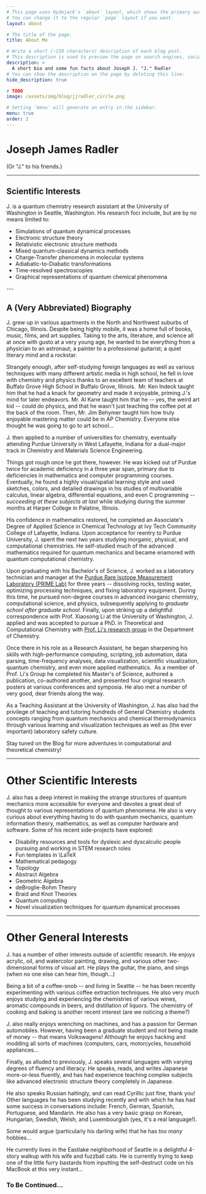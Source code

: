 ```yaml
---
# This page uses Hydejack's `about` layout, which shows the primary author's picture and about text at the top.
# You can change it to the regular `page` layout if you want.
layout: about

# The title of the page.
title: About Me

# Write a short (~150 characters) description of each blog post.
# This description is used to preview the page on search engines, social media, etc.
description: >
  A short bio and some fun facts about Joseph J. "J." Radler
# You can show the description on the page by deleting this line:
hide_description: true

# TODO
image: /assets/img/blog/jjradler_circle.png

# Setting `menu` will generate an entry in the sidebar.
menu: true
order: 2
---
```

# Joseph James Radler
(Or "J." to his friends.)

---

## Scientific Interests
J. is a quantum chemistry research assistant at the University of Washington in
Seattle, Washington. His research foci include, but are by no means limited to:
<ul style="list-style-type: disc">
 	<li>Simulations of quantum dynamical processes</li>
 	<li>Electronic structure theory</li>
 	<li>Relativistic electronic structure methods</li>
 	<li>Mixed quantum-classical dynamics methods</li>
 	<li>Charge-Transfer phenomena in molecular systems</li>
 	<li>Adiabatic-to-Diabatic transformations</li>
 	<li>Time-resolved spectroscopies</li>
 	<li>Graphical representations of quantum chemical phenomena</li>
</ul>
---

## A (Very Abbreviated) Biography
J. grew up in various apartments in the North and Northwest suburbs of Chicago, Illinois. Despite being highly mobile, it was a home full of books, music, films, and art supplies. Taking to the arts, literature, and science all at once with gusto at a very young age, he wanted to be everything from a physician to an astronaut; a painter to a professional guitarist; a quiet literary mind and a rockstar.<!--more Get to know me better!-->

Strangely enough, after self-studying foreign languages as well as various techniques with many different artistic media in high school, he fell in love with chemistry and physics thanks to an excellent team of teachers at Buffalo Grove High School in Buffalo Grove, Illinois.  Mr. Ken Indeck taught him that he had a knack for geometry and made it enjoyable, priming J.'s mind for later endeavors. Mr. Al Kane taught him that he -- yes, the weird art kid -- could do physics, and that he wasn't just teaching the coffee pot at the back of the room. Then, Mr. Jim Behymer taught him how truly enjoyable mastering matter could be in AP Chemistry. Everyone else thought he was going to go to art school...

J. then applied to a number of universities for chemistry, eventually attending Purdue University in West Lafayette, Indiana for a dual-major track in Chemistry and Materials Science Engineering.

Things got rough once he got there, however. He was kicked out of Purdue twice for academic deficiency in a three year span, primary due to deficiencies in mathematics and computer programming courses. Eventually, he found a highly visual/spatial learning style and used sketches, colors, and detailed drawings in his studies of multivariable calculus, linear algebra, differential equations, and even C programming -- <em>succeeding at these subjects at last</em> while studying during the summer months at Harper College in Palatine, Illinois.

His confidence in mathematics restored, he completed an Associate's Degree of Applied Science in Chemical Technology at Ivy Tech Community College of Lafayette, Indiana. Upon acceptance for reentry to Purdue University, J. spent the next two years studying inorganic, physical, and computational chemistries. He self-studied much of the advanced mathematics required for quantum mechanics and became enamored with quantum computational chemistry.

Upon graduating with his Bachelor's of Science, J. worked as a laboratory technician and manager at the <a href="http://www.physics.purdue.edu/primelab/">Purdue Rare Isotope Measurement Laboratory (PRIME Lab)</a> for three years -- dissolving rocks, testing water, optimizing processing techniques, and fixing laboratory equipment. During this time, he pursued non-degree courses in advanced inorganic chemistry, computational science, and physics, subsequently applying to <em>graduate school after graduate school</em>. Finally, upon striking up a delightful correspondence with Prof. Xiaosong Li at the University of Washington, J. applied and was accepted to pursue a PhD. in Theoretical and Computational Chemistry with <a href="http://depts.washington.edu/ligroup/"> Prof. Li's research group</a> in the Department of Chemistry.

Once there in his role as a Research Assistant, he began sharpening his skills with high-performance computing, scripting, job automation, data parsing, time-frequency analyses, data visualization, scientific visualization, quantum chemistry, and even more applied mathematics.  As a member of Prof. Li's Group he completed his Master's of Science, authored a publication, co-authored another, and presented four original research posters at various conferences and symposia. He also met a number of very good, dear friends along the way.

As a Teaching Assistant at the University of Washington, J. has also had the privilege of teaching and tutoring hundreds of General Chemistry students concepts ranging from quantum mechanics and chemical thermodynamics through various learning and visualization techniques as well as (the ever important) laboratory safety culture.

Stay tuned on the Blog for more adventures in computational and theoretical chemistry!

<hr />

<h1>Other Scientific Interests</h1>
J. also has a deep interest in making the strange structures of quantum mechanics
more accessible for everyone <!--more Read More!--> and devotes a great deal of thought to various representations of quantum phenomena. He also is very curious about everything having to do with quantum mechanics, quantum information theory, mathematics, as well as computer hardware and software. Some of his recent side-projects have explored:
<ul style="list-style-type: disc">
 	<li>Disability resources and tools for dyslexic and dyscalculic people pursuing and working in STEM research roles</li>
 	<li>Fun templates in \LaTeX</li>
 	<li>Mathematical pedagogy</li>
 	<li>Topology</li>
 	<li>Abstract Algebra</li>
 	<li>Geometric Algebra</li>
 	<li>deBroglie-Bohm Theory</li>
 	<li>Braid and Knot Theories</li>
 	<li>Quantum computing</li>
 	<li>Novel visualization techniques for quantum dynamical processes</li>
</ul>

<hr />

<h1>Other General Interests</h1>
J. has a number of other interests outside of scientific research. He enjoys
acrylic, oil, and watercolor painting, drawing, and various other two-dimensional
forms of visual art. He plays the guitar, the piano, and sings (when no one else
can hear him, though...)

Being a bit of a coffee-snob -- and living in Seattle -- he has been recently
experimenting with various coffee extraction techniques. He also very much enjoys
studying and experiencing the chemistries of various wines, aromatic compounds
in beers, and distillation of liquors. The chemistry of cooking and baking is
another recent interest (are we noticing a theme?)

J. also really enjoys wrenching on machines, and has a passion for German
automobiles. However, having been a graduate student and not being made of
money -- that means Volkswagens! Although he enjoys hacking and modding all
sorts of machines (computers, cars, motorcycles, household appliances...

Finally, as alluded to previously, J. speaks several languages with varying
degrees of fluency and literacy. He speaks, reads, and writes Japanese
more-or-less fluently, and has had experience teaching complex subjects like
advanced electronic structure theory completely in Japanese.

He also speaks Russian haltingly, and can read Cyrillic just fine, thank you!
Other languages he has been studying recently and with which he has had some
success in conversations include: French, German, Spanish, Portuguese, and
Mandarin. He also has a very basic grasp on Korean, Hungarian, Swedish, Welsh,
and Luxembourgish (yes, it's a real language!).

Some would argue (particularly his darling wife) that he has <em>too many</em>
hobbies...

He currently lives in the Eastlake neighborhood of Seattle in a delightful
4-story walkup with his wife and fuzzball cats. He is currently trying to keep
one of the little furry bastards from inputting the self-destruct code on his
MacBook at this very instant...

### To Be Continued...
